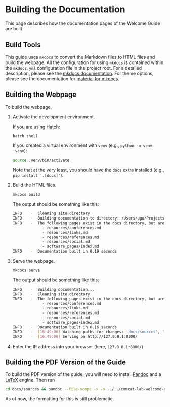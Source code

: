 # Building the Documentation

This page describes how the documentation pages of the Welcome Guide
are built.

## Build Tools

This guide uses `mkdocs` to convert the Markdown files to HTML files
and build the webpage. All the configuration for using `mkdocs`
is contained within the `mkdocs.yml` configuration file in the project root.
For a detailed description, please see the [mkdocs documentation][mkdocs].
For theme options, please see the documentation for [material for mkdocs][material].

## Building the Webpage

To build the webpage,

1. Activate the development environment.

    If you are using [Hatch][install-hatch]:

    ```bash
    hatch shell
    ```

    If you created a virtual environment with `venv` (e.g.,
    `python -m venv .venv`):

    ```bash
    source .venv/bin/activate
    ```

    Note that at the very least, you should have the `docs` extra installed
    (e.g., `pip install '.[docs]'`).

2. Build the HTML files.

    ```bash
    mkdocs build
    ```

    The output should be something like this:

    ```bash
    INFO    -  Cleaning site directory
    INFO    -  Building documentation to directory: /Users/ugo/Projects/nwt/welcome-guide/docs/site
    INFO    -  The following pages exist in the docs directory, but are not included in the "nav" configuration:
                 - resources/conferences.md
                 - resources/links.md
                 - resources/references.md
                 - resources/social.md
                 - software_pages/index.md
    INFO    -  Documentation built in 0.19 seconds
    ```

3. Serve the webpage.

    ```bash
    mkdocs serve
    ```

    The output should be something like this:

    ```bash
    INFO    -  Building documentation...
    INFO    -  Cleaning site directory
    INFO    -  The following pages exist in the docs directory, but are not included in the "nav" configuration:
                 - resources/conferences.md
                 - resources/links.md
                 - resources/references.md
                 - resources/social.md
                 - software_pages/index.md
    INFO    -  Documentation built in 0.16 seconds
    INFO    -  [16:49:00] Watching paths for changes: 'docs/sources', 'mkdocs.yml'
    INFO    -  [16:49:00] Serving on http://127.0.0.1:8000/
    ```

4. Enter the IP address into your browser (here, `127.0.0.1:8000/`)

## Building the PDF Version of the Guide

To build the PDF version of the guide, you will need to install [Pandoc][pandoc] and a [LaTeX][latex]
engine. Then run

```bash
cd docs/sources && pandoc --file-scope -s -o ../../comcat-lab-welcome-guide.pdf -f markdown -t pdf index.md quickstart.md workflows.md software_pages.md samples/*.md tutorials/*.md resources/{troubleshooting.md,links.md} dev_guide/* && cd ../../
```

As of now, the formatting for this is still problematic.

[mkdocs]: https://www.mkdocs.org/user-guide/
[material]: https://squidfunk.github.io/mkdocs-material/setup/
[pandoc]: https://pandoc.org/installing.html
[latex]: https://www.latex-project.org/get/
[install-hatch]: https://hatch.pypa.io/latest/install/
